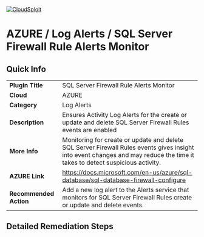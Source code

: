 [![CloudSploit](https://cloudsploit.com/img/logo-new-big-text-100.png "CloudSploit")](https://cloudsploit.com)

# AZURE / Log Alerts / SQL Server Firewall Rule Alerts Monitor

## Quick Info

| | |
|-|-|
| **Plugin Title** | SQL Server Firewall Rule Alerts Monitor |
| **Cloud** | AZURE |
| **Category** | Log Alerts |
| **Description** | Ensures Activity Log Alerts for the create or update and delete SQL Server Firewall Rules events are enabled |
| **More Info** | Monitoring for create or update and delete SQL Server Firewall Rules events gives insight into event changes and may reduce the time it takes to detect suspicious activity. |
| **AZURE Link** | https://docs.microsoft.com/en-us/azure/sql-database/sql-database-firewall-configure |
| **Recommended Action** | Add a new log alert to the Alerts service that monitors for SQL Server Firewall Rules create or update and delete events. |

## Detailed Remediation Steps

